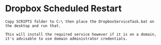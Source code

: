 # Dropbox Scheduled Restart

```
Copy SCRIPTS folder to C:\ then place the DropboxServiceTask.bat on the desktop and run that.
```

```
This will install the required service however if it is on a domain, 
it's advisable to use domain administrator credentials.
```
